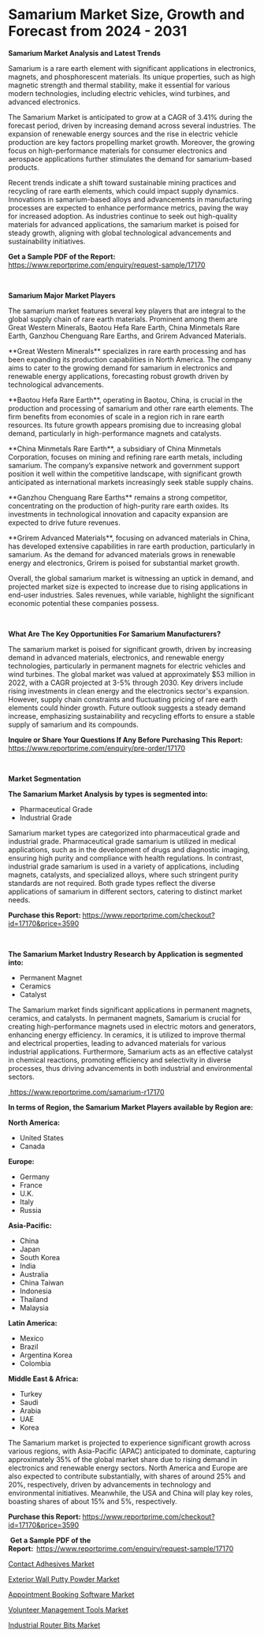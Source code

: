<p><h1>Samarium Market Size, Growth and Forecast from 2024 - 2031</h1></p><p><strong>Samarium Market Analysis and Latest Trends</strong></p>
<p><p>Samarium is a rare earth element with significant applications in electronics, magnets, and phosphorescent materials. Its unique properties, such as high magnetic strength and thermal stability, make it essential for various modern technologies, including electric vehicles, wind turbines, and advanced electronics.</p><p>The Samarium Market is anticipated to grow at a CAGR of 3.41% during the forecast period, driven by increasing demand across several industries. The expansion of renewable energy sources and the rise in electric vehicle production are key factors propelling market growth. Moreover, the growing focus on high-performance materials for consumer electronics and aerospace applications further stimulates the demand for samarium-based products.</p><p>Recent trends indicate a shift toward sustainable mining practices and recycling of rare earth elements, which could impact supply dynamics. Innovations in samarium-based alloys and advancements in manufacturing processes are expected to enhance performance metrics, paving the way for increased adoption. As industries continue to seek out high-quality materials for advanced applications, the samarium market is poised for steady growth, aligning with global technological advancements and sustainability initiatives.</p></p>
<p><strong>Get a Sample PDF of the Report:&nbsp;</strong> <a href="https://www.reportprime.com/enquiry/request-sample/17170?utm_campaign=1113&utm_medium=2&utm_source=Github&utm_content=ia&utm_term=24112024&utm_id=samarium">https://www.reportprime.com/enquiry/request-sample/17170</a></p>
<p>&nbsp;</p>
<p><strong>Samarium Major Market Players</strong></p>
<p><p>The samarium market features several key players that are integral to the global supply chain of rare earth materials. Prominent among them are Great Western Minerals, Baotou Hefa Rare Earth, China Minmetals Rare Earth, Ganzhou Chenguang Rare Earths, and Grirem Advanced Materials.</p><p>**Great Western Minerals** specializes in rare earth processing and has been expanding its production capabilities in North America. The company aims to cater to the growing demand for samarium in electronics and renewable energy applications, forecasting robust growth driven by technological advancements.</p><p>**Baotou Hefa Rare Earth**, operating in Baotou, China, is crucial in the production and processing of samarium and other rare earth elements. The firm benefits from economies of scale in a region rich in rare earth resources. Its future growth appears promising due to increasing global demand, particularly in high-performance magnets and catalysts.</p><p>**China Minmetals Rare Earth**, a subsidiary of China Minmetals Corporation, focuses on mining and refining rare earth metals, including samarium. The company’s expansive network and government support position it well within the competitive landscape, with significant growth anticipated as international markets increasingly seek stable supply chains.</p><p>**Ganzhou Chenguang Rare Earths** remains a strong competitor, concentrating on the production of high-purity rare earth oxides. Its investments in technological innovation and capacity expansion are expected to drive future revenues.</p><p>**Grirem Advanced Materials**, focusing on advanced materials in China, has developed extensive capabilities in rare earth production, particularly in samarium. As the demand for advanced materials grows in renewable energy and electronics, Grirem is poised for substantial market growth.</p><p>Overall, the global samarium market is witnessing an uptick in demand, and projected market size is expected to increase due to rising applications in end-user industries. Sales revenues, while variable, highlight the significant economic potential these companies possess.</p></p>
<p>&nbsp;</p>
<p><strong>What Are The Key Opportunities For Samarium Manufacturers?</strong></p>
<p><p>The samarium market is poised for significant growth, driven by increasing demand in advanced materials, electronics, and renewable energy technologies, particularly in permanent magnets for electric vehicles and wind turbines. The global market was valued at approximately $53 million in 2022, with a CAGR projected at 3-5% through 2030. Key drivers include rising investments in clean energy and the electronics sector's expansion. However, supply chain constraints and fluctuating pricing of rare earth elements could hinder growth. Future outlook suggests a steady demand increase, emphasizing sustainability and recycling efforts to ensure a stable supply of samarium and its compounds.</p></p>
<p><strong>Inquire or Share Your Questions If Any Before Purchasing This Report:</strong> <a href="https://www.reportprime.com/enquiry/pre-order/17170?utm_campaign=1113&utm_medium=2&utm_source=Github&utm_content=ia&utm_term=24112024&utm_id=samarium">https://www.reportprime.com/enquiry/pre-order/17170</a></p>
<p>&nbsp;</p>
<p><strong>Market Segmentation</strong></p>
<p><strong>The Samarium Market Analysis by types is segmented into:</strong></p>
<p><ul><li>Pharmaceutical Grade</li><li>Industrial Grade</li></ul></p>
<p><p>Samarium market types are categorized into pharmaceutical grade and industrial grade. Pharmaceutical grade samarium is utilized in medical applications, such as in the development of drugs and diagnostic imaging, ensuring high purity and compliance with health regulations. In contrast, industrial grade samarium is used in a variety of applications, including magnets, catalysts, and specialized alloys, where such stringent purity standards are not required. Both grade types reflect the diverse applications of samarium in different sectors, catering to distinct market needs.</p></p>
<p><strong>Purchase this Report:&nbsp;</strong><a href="https://www.reportprime.com/checkout?id=17170&price=3590&utm_campaign=1113&utm_medium=2&utm_source=Github&utm_content=ia&utm_term=24112024&utm_id=samarium">https://www.reportprime.com/checkout?id=17170&price=3590</a></p>
<p>&nbsp;</p>
<p><strong>The Samarium Market Industry Research by Application is segmented into:</strong></p>
<p><ul><li>Permanent Magnet</li><li>Ceramics</li><li>Catalyst</li></ul></p>
<p><p>The Samarium market finds significant applications in permanent magnets, ceramics, and catalysts. In permanent magnets, Samarium is crucial for creating high-performance magnets used in electric motors and generators, enhancing energy efficiency. In ceramics, it is utilized to improve thermal and electrical properties, leading to advanced materials for various industrial applications. Furthermore, Samarium acts as an effective catalyst in chemical reactions, promoting efficiency and selectivity in diverse processes, thus driving advancements in both industrial and environmental sectors.</p></p>
<p><a href="https://www.reportprime.com/samarium-r17170?utm_campaign=1113&utm_medium=2&utm_source=Github&utm_content=ia&utm_term=24112024&utm_id=samarium">&nbsp;https://www.reportprime.com/samarium-r17170</a></p>
<p><strong>In terms of Region, the Samarium Market Players available by Region are:</strong></p>
<p>
    <p> <strong> North America: </strong>
        <ul>
            <li>United States</li>
            <li>Canada</li>
        </ul>
        </p> 
    <p> <strong> Europe: </strong>
        <ul>
            <li>Germany</li>
            <li>France</li>
            <li>U.K.</li>
            <li>Italy</li>
            <li>Russia</li>
        </ul>
        </p> 
    <p> <strong> Asia-Pacific: </strong>
        <ul>
            <li>China</li>
            <li>Japan</li>
            <li>South Korea</li>
            <li>India</li>
            <li>Australia</li>
            <li>China Taiwan</li>
            <li>Indonesia</li>
            <li>Thailand</li>
            <li>Malaysia</li>
        </ul>
        </p> 
    <p> <strong> Latin America: </strong>
        <ul>
            <li>Mexico</li>
            <li>Brazil</li>
            <li>Argentina Korea</li>
            <li>Colombia</li>
        </ul>
        </p> 
    <p> <strong> Middle East & Africa: </strong>
        <ul>
            <li>Turkey</li>
            <li>Saudi</li>
            <li>Arabia</li>
            <li>UAE</li>
            <li>Korea</li>
        </ul>
    </p>
    </p>
<p><p>The Samarium market is projected to experience significant growth across various regions, with Asia-Pacific (APAC) anticipated to dominate, capturing approximately 35% of the global market share due to rising demand in electronics and renewable energy sectors. North America and Europe are also expected to contribute substantially, with shares of around 25% and 20%, respectively, driven by advancements in technology and environmental initiatives. Meanwhile, the USA and China will play key roles, boasting shares of about 15% and 5%, respectively.</p></p>
<p><strong>Purchase this Report: </strong><a href="https://www.reportprime.com/checkout?id=17170&price=3590&utm_campaign=1113&utm_medium=2&utm_source=Github&utm_content=ia&utm_term=24112024&utm_id=samarium">https://www.reportprime.com/checkout?id=17170&price=3590</a></p>
<p>&nbsp;<strong>Get a Sample PDF of the Report:&nbsp;&nbsp;</strong><a href="https://www.reportprime.com/enquiry/request-sample/17170?utm_campaign=1113&utm_medium=2&utm_source=Github&utm_content=ia&utm_term=24112024&utm_id=samarium">https://www.reportprime.com/enquiry/request-sample/17170</a></p>
<p><strong></strong></p>
<p><p><a href="https://github.com/AbbasMahmud554/Market-Research-Report-List-1/blob/main/contact-adhesives-market.md?utm_campaign=1113&utm_medium=2&utm_source=Github&utm_content=ia&utm_term=24112024&utm_id=samarium">Contact Adhesives Market</a></p><p><a href="https://github.com/GenaGaines34/Market-Research-Report-List-1/blob/main/exterior-wall-putty-powder-market.md?utm_campaign=1113&utm_medium=2&utm_source=Github&utm_content=ia&utm_term=24112024&utm_id=samarium">Exterior Wall Putty Powder Market</a></p><p><a href="https://issuu.com/reportprime-2/docs/appointment-booking-software-market_ec81da068c03c6?utm_campaign=1113&utm_medium=2&utm_source=Github&utm_content=ia&utm_term=24112024&utm_id=samarium">Appointment Booking Software Market</a></p><p><a href="https://issuu.com/reportprime-2/docs/volunteer-management-tools-market-s_7da013f0650484?utm_campaign=1113&utm_medium=2&utm_source=Github&utm_content=ia&utm_term=24112024&utm_id=samarium">Volunteer Management Tools Market</a></p><p><a href="https://www.linkedin.com/pulse/global-industrial-router-bits-market-exploring-share-trends-htcqe?utm_campaign=1113&utm_medium=2&utm_source=Github&utm_content=ia&utm_term=24112024&utm_id=samarium">Industrial Router Bits Market</a></p></p>